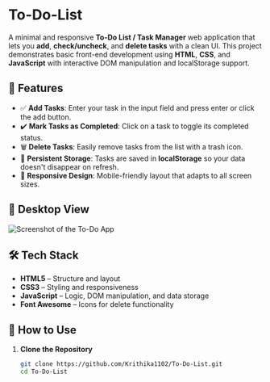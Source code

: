 # To-Do-List

A minimal and responsive **To-Do List / Task Manager** web application that lets you **add**, **check/uncheck**, and **delete tasks** with a clean UI. This project demonstrates basic front-end development using **HTML**, **CSS**, and **JavaScript** with interactive DOM manipulation and localStorage support.

## 🌟 Features

- ✅ **Add Tasks**: Enter your task in the input field and press enter or click the add button.
- ✔️ **Mark Tasks as Completed**: Click on a task to toggle its completed status.
- 🗑️ **Delete Tasks**: Easily remove tasks from the list with a trash icon.
- 💾 **Persistent Storage**: Tasks are saved in **localStorage** so your data doesn't disappear on refresh.
- 📱 **Responsive Design**: Mobile-friendly layout that adapts to all screen sizes.

## 📸 Desktop View

![Screenshot of the To-Do App](./assets/image.png)


## 🛠️ Tech Stack

- **HTML5** – Structure and layout
- **CSS3** – Styling and responsiveness
- **JavaScript** – Logic, DOM manipulation, and data storage
- **Font Awesome** – Icons for delete functionality


## 🧰 How to Use

1. **Clone the Repository**
   ```bash
   git clone https://github.com/Krithika1102/To-Do-List.git
   cd To-Do-List
